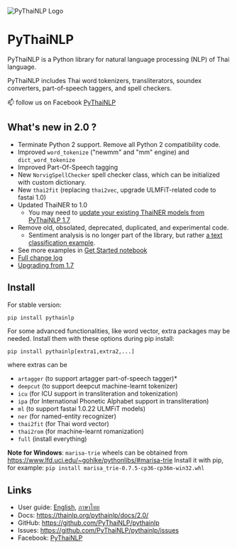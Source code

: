 ![PyThaiNLP Logo](https://avatars0.githubusercontent.com/u/32934255?s=200&v=4)

# PyThaiNLP

PyThaiNLP is a Python library for natural language processing (NLP) of Thai language.

PyThaiNLP includes Thai word tokenizers, transliterators, soundex converters, part-of-speech taggers, and spell checkers.

📫 follow us on Facebook [PyThaiNLP](https://www.facebook.com/pythainlp/)

## What's new in 2.0 ?

- Terminate Python 2 support. Remove all Python 2 compatibility code.
- Improved `word_tokenize` ("newmm" and "mm" engine) and `dict_word_tokenize`
- Improved Part-Of-Speech tagging
- New `NorvigSpellChecker` spell checker class, which can be initialized with custom dictionary.
- New `thai2fit` (replacing `thai2vec`, upgrade ULMFiT-related code to fastai 1.0)
- Updated ThaiNER to 1.0
  - You may need to [update your existing ThaiNER models from PyThaiNLP 1.7](https://github.com/PyThaiNLP/pythainlp/wiki/Upgrade-ThaiNER-from-PyThaiNLP-1.7-to-PyThaiNLP-2.0)
- Remove old, obsolated, deprecated, duplicated, and experimental code.
  - Sentiment analysis is no longer part of the library, but rather [a text classification example](https://github.com/PyThaiNLP/pythainlp/blob/dev/notebooks/sentiment_analysis.ipynb).
- See more examples in [Get Started notebook](https://github.com/PyThaiNLP/pythainlp/blob/dev/notebooks/pythainlp-get-started.ipynb)
- [Full change log](https://github.com/PyThaiNLP/pythainlp/issues/118)
- [Upgrading from 1.7](https://thainlp.org/pythainlp/docs/2.0/notes/pythainlp-1_7-2_0.html)

## Install

For stable version:

```sh
pip install pythainlp
```

For some advanced functionalities, like word vector, extra packages  may be needed. Install them with these options during pip install:

```
pip install pythainlp[extra1,extra2,...]
```

where extras can be

- `artagger` (to support artagger part-of-speech tagger)*
- `deepcut` (to support deepcut machine-learnt tokenizer)
- `icu` (for ICU support in transliteration and tokenization)
- `ipa` (for International Phonetic Alphabet support in transliteration)
- `ml` (to support fastai 1.0.22 ULMFiT models)
- `ner` (for named-entity recognizer)
- `thai2fit` (for Thai word vector)
- `thai2rom` (for machine-learnt romanization)
- `full` (install everything)

**Note for Windows**: `marisa-trie` wheels can be obtained from https://www.lfd.uci.edu/~gohlke/pythonlibs/#marisa-trie 
Install it with pip, for example: `pip install marisa_trie‑0.7.5‑cp36‑cp36m‑win32.whl`

## Links

- User guide: [English](https://github.com/PyThaiNLP/pythainlp/blob/dev/notebooks/pythainlp-get-started.ipynb), [ภาษาไทย](https://colab.research.google.com/drive/1rEkB2Dcr1UAKPqz4bCghZV7pXx2qxf89)
- Docs: https://thainlp.org/pythainlp/docs/2.0/ 
- GitHub: https://github.com/PyThaiNLP/pythainlp
- Issues: https://github.com/PyThaiNLP/pythainlp/issues
- Facebook: [PyThaiNLP](https://www.facebook.com/pythainlp/)
